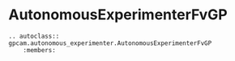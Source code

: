 # AutonomousExperimenterFvGP
```{eval-rst}
.. autoclass:: gpcam.autonomous_experimenter.AutonomousExperimenterFvGP
    :members:
```
